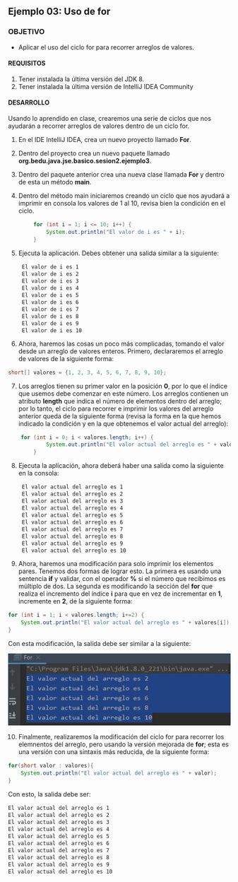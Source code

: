 
## Ejemplo 03: Uso de for

### OBJETIVO

- Aplicar el uso del ciclo for para recorrer arreglos de valores.

#### REQUISITOS

1. Tener instalada la última versión del JDK 8.
2. Tener instalada la última versión de IntelliJ IDEA Community

#### DESARROLLO

Usando lo aprendido en clase, crearemos una serie de ciclos que nos ayudarán a recorrer arreglos de valores dentro de un ciclo for.

1. En el IDE IntelliJ IDEA, crea un nuevo proyecto llamado **For**.

2. Dentro del proyecto crea un nuevo paquete llamado **org.bedu.java.jse.basico.sesion2.ejemplo3**.

3. Dentro del paquete anterior crea una nueva clase llamada **For** y dentro de esta un método **main**.

4. Dentro del método main iniciaremos creando un ciclo que nos ayudará a imprimir en consola los valores de 1 al 10, revisa bien la condición en el ciclo.

```java
        for (int i = 1; i <= 10; i++) {
            System.out.println("El valor de i es " + i);
        }
```

5. Ejecuta la aplicación. Debes obtener una salida similar a la siguiente:

		El valor de i es 1
		El valor de i es 2
		El valor de i es 3
		El valor de i es 4
		El valor de i es 5
		El valor de i es 6
		El valor de i es 7
		El valor de i es 8
		El valor de i es 9
		El valor de i es 10
		
6. Ahora, haremos las cosas un poco más complicadas, tomando el valor desde un arreglo de valores enteros. Primero, declararemos el arreglo de valores de la siguiente forma:

```java
short[] valores = {1, 2, 3, 4, 5, 6, 7, 8, 9, 10};
```

7. Los arreglos tienen su primer valor en la posición **0**, por lo que el índice que usemos debe comenzar en este número. Los arreglos contienen un atributo **length** que indica el número de elementos dentro del arreglo; por lo tanto, el ciclo para recorrer e imprimir los valores del arreglo anterior queda de la siguiente forma (revisa la forma en la que hemos indicado la condición y en la que obtenemos el valor actual del arreglo):

```java
	for (int i = 0; i < valores.length; i++) {
            System.out.println("El valor actual del arreglo es " + valores[i]);
        }
```

8. Ejecuta la aplicación, ahora deberá haber una salida como la siguiente en la consola:

		El valor actual del arreglo es 1
		El valor actual del arreglo es 2
		El valor actual del arreglo es 3
		El valor actual del arreglo es 4
		El valor actual del arreglo es 5
		El valor actual del arreglo es 6
		El valor actual del arreglo es 7
		El valor actual del arreglo es 8
		El valor actual del arreglo es 9
		El valor actual del arreglo es 10

9. Ahora, haremos una modificación para solo imprimir los elementos pares. Tenemos dos formas de lograr esto. La primera es usando una sentencia **if** y validar, con el operador **%** si el número que recibimos es múltiplo de dos. La segunda es modificando la sección del **for** que realiza el incremento del índice **i** para que en vez de incrementar en **1**, incremente en **2**, de la siguiente forma:

```java
for (int i = 1; i < valores.length; i+=2) {
	System.out.println("El valor actual del arreglo es " + valores[i]);
}
```

Con esta modificación, la salida debe ser similar a la siguiente:

![imagen](img/img_01.jpg)

10. Finalmente, realizaremos la modificación del ciclo for para recorrer los elemnentos del arreglo, pero usando la versión mejorada de **for**; esta es una versión con una sintaxis más reducida, de la siguiente forma:

```java
for(short valor : valores){
	System.out.println("El valor actual del arreglo es " + valor);
}
```

Con esto, la salida debe ser:

	El valor actual del arreglo es 1
	El valor actual del arreglo es 2
	El valor actual del arreglo es 3
	El valor actual del arreglo es 4
	El valor actual del arreglo es 5
	El valor actual del arreglo es 6
	El valor actual del arreglo es 7
	El valor actual del arreglo es 8
	El valor actual del arreglo es 9
	El valor actual del arreglo es 10

